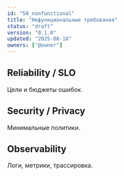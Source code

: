 ```yaml
---
id: "50_nonfunctional"
title: "Нефункциональные требования"
status: "draft"
version: "0.1.0"
updated: "2025-08-18"
owners: ["@owner"]
---
```


## Reliability / SLO
Цели и бюджеты ошибок.

## Security / Privacy
Минимальные политики.

## Observability
Логи, метрики, трассировка.
